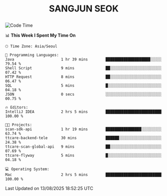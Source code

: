 <h1>
 <p align="center">
   SANGJUN SEOK
 </p>
</h1>

<!--START_SECTION:waka-->
![Code Time](http://img.shields.io/badge/Code%20Time-4%2C564%20hrs%2049%20mins-blue)

📊 **This Week I Spent My Time On** 

```text
🕑︎ Time Zone: Asia/Seoul

💬 Programming Languages: 
Java                     1 hr 39 mins        ████████████████████░░░░░   79.54 % 
Shell Script             9 mins              ██░░░░░░░░░░░░░░░░░░░░░░░   07.42 % 
HTTP Request             8 mins              ██░░░░░░░░░░░░░░░░░░░░░░░   06.47 % 
SQL                      5 mins              █░░░░░░░░░░░░░░░░░░░░░░░░   04.18 % 
JSON                     0 secs              ░░░░░░░░░░░░░░░░░░░░░░░░░   00.75 % 

🔥 Editors: 
IntelliJ IDEA            2 hrs 5 mins        █████████████████████████   100.00 % 

🐱‍💻 Projects: 
scan-sdk-api             1 hr 19 mins        ████████████████░░░░░░░░░   63.74 % 
ttcare-backend-tele      30 mins             ██████░░░░░░░░░░░░░░░░░░░   24.38 % 
ttcare-scan-global-api   9 mins              ██░░░░░░░░░░░░░░░░░░░░░░░   07.69 % 
ttcare-flyway            5 mins              █░░░░░░░░░░░░░░░░░░░░░░░░   04.18 % 

💻 Operating System: 
Mac                      2 hrs 5 mins        █████████████████████████   100.00 % 
```


 Last Updated on 13/08/2025 18:52:25 UTC
<!--END_SECTION:waka-->
